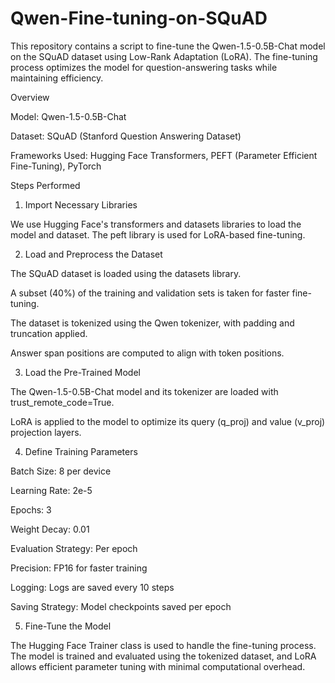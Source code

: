 # Qwen-Fine-tuning-on-SQuAD
This repository contains a script to fine-tune the Qwen-1.5-0.5B-Chat model on the SQuAD dataset using Low-Rank Adaptation (LoRA). The fine-tuning process optimizes the model for question-answering tasks while maintaining efficiency.

Overview

Model: Qwen-1.5-0.5B-Chat

Dataset: SQuAD (Stanford Question Answering Dataset)

Frameworks Used: Hugging Face Transformers, PEFT (Parameter Efficient Fine-Tuning), PyTorch

Steps Performed

1. Import Necessary Libraries

We use Hugging Face's transformers and datasets libraries to load the model and dataset. The peft library is used for LoRA-based fine-tuning.

2. Load and Preprocess the Dataset

The SQuAD dataset is loaded using the datasets library.

A subset (40%) of the training and validation sets is taken for faster fine-tuning.

The dataset is tokenized using the Qwen tokenizer, with padding and truncation applied.

Answer span positions are computed to align with token positions.

3. Load the Pre-Trained Model

The Qwen-1.5-0.5B-Chat model and its tokenizer are loaded with trust_remote_code=True.

LoRA is applied to the model to optimize its query (q_proj) and value (v_proj) projection layers.


4. Define Training Parameters

Batch Size: 8 per device

Learning Rate: 2e-5

Epochs: 3

Weight Decay: 0.01

Evaluation Strategy: Per epoch

Precision: FP16 for faster training

Logging: Logs are saved every 10 steps

Saving Strategy: Model checkpoints saved per epoch

5. Fine-Tune the Model

The Hugging Face Trainer class is used to handle the fine-tuning process. The model is trained and evaluated using the tokenized dataset, and LoRA allows efficient parameter tuning with minimal computational overhead.
